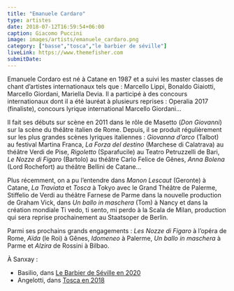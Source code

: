 ```yaml
---
title: "Emanuele Cardaro"
type: artistes
date: 2018-07-12T16:59:54+06:00
caption: Giacomo Puccini
image: images/artists/emanuele_cardaro.png
category: ["basse","tosca","le barbier de séville"]
liveLink: https://www.themefisher.com
submitDate: 
---
```


Emanuele Cordaro est né à Catane en 1987 et a suivi les master classes de chant d’artistes internationaux tels que : Marcello Lippi, Bonaldo Giaiotti, Marcello Giordani, Mariella Devia. Il a participé à des concours internationaux dont il a été lauréat à plusieurs reprises : Operalia 2017 (finaliste), concours lyrique international Marcello Giordani…

Il fait ses débuts sur scène en 2011 dans le rôle de Masetto (*Don Giovanni*) sur la scène du théâtre italien de Rome. Depuis, il se produit régulièrement sur les plus grandes scènes lyriques italiennes : *Giovanna d’arco* (Talbot) au festival Martina Franca, *La Forza del destino* (Marchese di Calatrava) au théâtre Verdi de Pise, *Rigoletto* (Sparafucile) au Teatro Petruzzelli de Bari, *Le Nozze di Figaro* (Bartolo) au théâtre Carlo Felice de Gênes, *Anna Bolena* (Lord Rochefort) au théâtre Bellini de Catane…

Plus récemment, on a pu l’entendre dans *Manon Lescaut* (Geronte) à Catane, *La Traviata* et *Tosca* à Tokyo avec le Grand Théâtre de Palerme, Stiffelio de Verdi au théâtre Farnese de Parme dans la nouvelle production de Graham Vick, dans *Un ballo in maschera* (Tom) à Nancy et dans la création mondiale Ti vedo, ti sento, mi perdo à la Scala de Milan, production qui sera reprise prochainement au Staatsoper de Berlin.

Parmi ses prochains grands engagements : *Les Nozze di Figaro* à l’opéra de Rome, *Aïda* (le Roi) à Gênes, *Idomeneo* à Palerme, *Un ballo in maschera* à Parme et *Alzira* de Rossini à Bilbao.


À Sanxay :
- Basilio, dans [Le Barbier de Séville en 2020](/portfolio/2020_barbier/)
- Angelotti, dans [Tosca en 2018](/portfolio/2018_tosca/)
